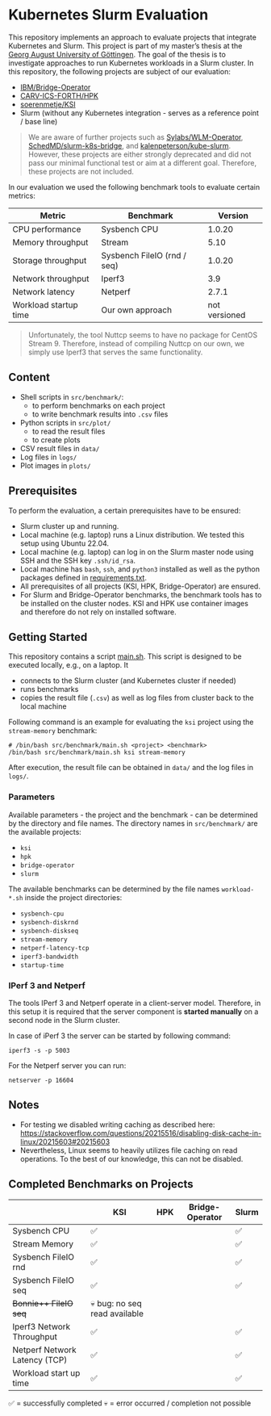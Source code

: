 # Kubernetes Slurm Evaluation

This repository implements an approach to evaluate projects that integrate Kubernetes and Slurm.
This project is part of my master’s thesis at the [Georg August University of Göttingen](https://www.uni-goettingen.de). The goal of the thesis is to investigate approaches to run Kubernetes workloads in a Slurm cluster.
In this repository, the following projects are subject of our evaluation:
- [IBM/Bridge-Operator](https://github.com/IBM/Bridge-Operator)
- [CARV-ICS-FORTH/HPK](https://github.com/CARV-ICS-FORTH/HPK)
- [soerenmetje/KSI](https://github.com/soerenmetje/kind-slurm-integration)
- Slurm (without any Kubernetes integration - serves as a reference point / base line)

> We are aware of further projects such as [Sylabs/WLM-Operator](https://github.com/sylabs/wlm-operator), [SchedMD/slurm-k8s-bridge](https://gitlab.com/SchedMD/training/slurm-k8s-bridge), and [kalenpeterson/kube-slurm](https://github.com/kalenpeterson/kube-slurm). 
> However, these projects are either strongly deprecated and did not pass our minimal functional test 
> or aim at a different goal. Therefore, these projects are not included.

In our evaluation we used the following benchmark tools to evaluate certain metrics:

| Metric                | Benchmark                   | Version       |
|-----------------------|-----------------------------|---------------|
| CPU performance       | Sysbench CPU                | 1.0.20        |
| Memory throughput     | Stream                      | 5.10          |
| Storage throughput    | Sysbench FileIO (rnd / seq) | 1.0.20        |
| Network throughput    | Iperf3                      | 3.9           |
| Network latency       | Netperf                     | 2.7.1         |
| Workload startup time | Our own approach            | not versioned |

> Unfortunately, the tool Nuttcp seems to have no package for CentOS Stream 9. 
> Therefore, instead of compiling Nuttcp on our own, we simply use Iperf3 that serves the same functionality.
 

## Content
- Shell scripts in `src/benchmark/`:
  - to perform benchmarks on each project
  - to write benchmark results into `.csv` files
- Python scripts in `src/plot/`
  - to read the result files
  - to create plots
- CSV result files in `data/`
- Log files in `logs/`
- Plot images in `plots/`

## Prerequisites
To perform the evaluation, a certain prerequisites have to be ensured:
- Slurm cluster up and running.
- Local machine (e.g. laptop) runs a Linux distribution. We tested this setup using Ubuntu 22.04.
- Local machine (e.g. laptop) can log in on the Slurm master node using SSH and the SSH key `.ssh/id_rsa`.
- Local machine has `bash`, `ssh`, and `python3` installed as well as the python packages defined in [requirements.txt](requirements.txt).
- All prerequisites of all projects (KSI, HPK, Bridge-Operator) are ensured.
- For Slurm and Bridge-Operator benchmarks, the benchmark tools has to be installed on the cluster nodes. KSI and HPK use container images and therefore do not rely on installed software.

## Getting Started
This repository contains a script [main.sh](src/benchmark/main.sh). This script is designed to be executed locally, e.g., on a laptop. It 
- connects to the Slurm cluster (and Kubernetes cluster if needed)
- runs benchmarks
- copies the result file (`.csv`) as well as log files from cluster back to the local machine

Following command is an example for evaluating the `ksi` project using the `stream-memory` benchmark:
```shell
# /bin/bash src/benchmark/main.sh <project> <benchmark>
/bin/bash src/benchmark/main.sh ksi stream-memory
```
After execution, the result file can be obtained in `data/` and the log files in `logs/`.

### Parameters
Available parameters - the project and the benchmark - can be determined by the directory and file names.
The directory names in `src/benchmark/` are the available projects:
- `ksi`
- `hpk`
- `bridge-operator`
- `slurm`

The available benchmarks can be determined by the file names `workload-*.sh` inside the project directories:
- `sysbench-cpu`
- `sysbench-diskrnd`
- `sysbench-diskseq`
- `stream-memory`
- `netperf-latency-tcp`
- `iperf3-bandwidth`
- `startup-time`

### IPerf 3 and Netperf
The tools IPerf 3 and Netperf operate in a client-server model. 
Therefore, in this setup it is required that the server component is **started manually** on a second node in the Slurm cluster.

In case of iPerf 3 the server can be started by following command:
```shell
iperf3 -s -p 5003
```

For the Netperf server you can run:
```shell
netserver -p 16604
```

## Notes
- For testing we disabled writing caching as described here: https://stackoverflow.com/questions/20215516/disabling-disk-cache-in-linux/20215603#20215603
- Nevertheless, Linux seems to heavily utilizes file caching on read operations. To the best of our knowledge, this can not be disabled.


## Completed Benchmarks on Projects
|                               | KSI                           | HPK | Bridge-Operator | Slurm |
|-------------------------------|-------------------------------|-----|-----------------|-------|
| Sysbench CPU                  | ✅                             |     |                 | ✅     |
| Stream Memory                 | ✅                             |     |                 | ✅     |
| Sysbench FileIO rnd           | ✅                             |     |                 | ✅     |
| Sysbench FileIO seq           | ✅                             |     |                 | ✅     |
| ~~Bonnie++ FileIO seq~~       | 💀 bug: no seq read available |     |                 |       |
| Iperf3 Network Throughput     | ✅                             |     |                 | ✅     |
| Netperf Network Latency (TCP) | ✅                             |     |                 | ✅     |
| Workload start up time        | ✅                             |     |                 | ✅     |

✅ = successfully completed
💀 = error occurred / completion not possible